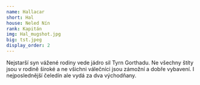 ```yaml
---
name: Hallacar
short: Hal
house: Neled Nín
rank: Kapitán
img: Hal_mugshot.jpg
big: tst.jpeg
display_order: 2
---
```


Nejstarší syn vážené rodiny vede jádro sil Tyrn Gorthadu. Ne všechny štíty jsou v rodině široké a ne všichni válečníci jsou zámožní a dobře vybavení. I nejposlednější čeledín ale vydá za dva východňany.
